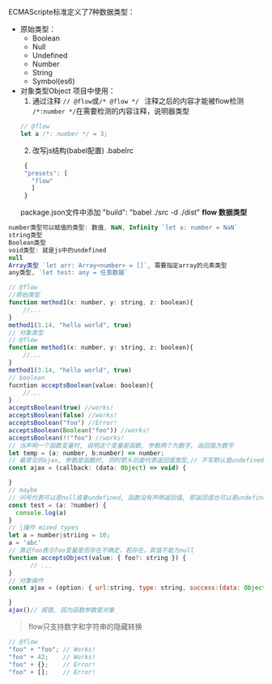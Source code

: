 ECMAScripte标准定义了7种数据类型：
* 原始类型：
  * Boolean
  * Null
  * Undefined
  * Number
  * String
  * Symbol(es6)
* 对象类型Object
项目中使用：
  1. 通过注释
    `// @flow`或`/* @flow */ ` 注释之后的内容才能被flow检测
    `/*:number */`在需要检测的内容注释，说明器类型
    ```js
    // @flow
    let a /*: number */ = 3;
    ```
  2. 改写js结构(babel配置)
  .babelrc
   ```js
    {
    "presets": [
      "flow"
      ]
    }
   ```
   package.json文件中添加 "build": "babel ./src -d ./dist"
**flow 数据类型**
```js
number类型可以赋值的类型: 数值, NaN, Infinity `let a: number = NaN`
string类型
Boolean类型
void类型: 就是js中的undefined
null
Array类型 `let arr: Array<number> = []`, 需要指定array的元素类型
any类型, `let test: any = 任意数据`
```
```js
// @flow
//原始类型
function method1(x: number, y: string, z: boolean){
    //...
}
method1(3.14, "hello world", true)
// 对象类型
// @flow
function method1(x: number, y: string, z: boolean){
    //...
}
method1(3.14, "hello world", true)
// boolean 
fucntion acceptsBoolean(value: boolean){
    //...
}
acceptsBoolean(true) //works!
acceptsBoolean(false) //works!
acceptsBoolean("foo") //Error!
acceptsBoolean(Boolean("foo")) //works!
acceptsBoolean(!!"foo") //works!
// 当声明一个函数变量时, 说明这个变量是函数, 参数两个为数字, 返回值为数字
let temp = (a: number, b:number) => number;
// 最常见的ajax, 参数是函数时, 同时箭头后面代表返回值类型,// 不写默认是undefined
const ajax = (callback: (data: Object) => void) {

}
// maybe 
// 问号代表可以是null或者undefined, 函数没有声明返回值, 即返回值也可以是undefined
const test = (a: ?number) {
  console.log(a)
} 
// |操作 mixed types
let a = number|striing = 10;
a = 'abc'
// 靠近foo表示foo变量是否存在不确定，若存在，其值不能为null
function acceptsObject(value: { foo?: string }) {
      // ...
}
// 对象操作
const ajax = (option: { url:string, type: string, success:(data: Object) => void }) {

}
ajax()// 报错, 因为函数参数是对象
```
> flow只支持数字和字符串的隐藏转换
```js 
// @flow
"foo" + "foo"; // Works!
"foo" + 42;    // Works!
"foo" + {};    // Error!
"foo" + [];    // Error!
```
